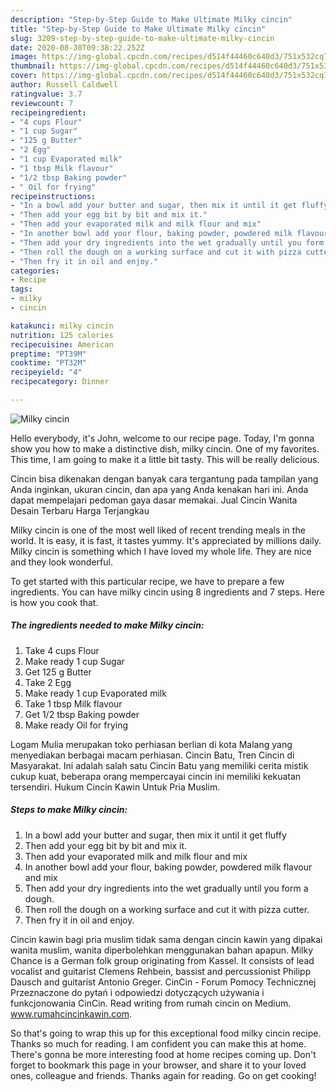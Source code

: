 ```yaml
---
description: "Step-by-Step Guide to Make Ultimate Milky cincin"
title: "Step-by-Step Guide to Make Ultimate Milky cincin"
slug: 3209-step-by-step-guide-to-make-ultimate-milky-cincin
date: 2020-08-30T09:38:22.252Z
image: https://img-global.cpcdn.com/recipes/d514f44460c640d3/751x532cq70/milky-cincin-recipe-main-photo.jpg
thumbnail: https://img-global.cpcdn.com/recipes/d514f44460c640d3/751x532cq70/milky-cincin-recipe-main-photo.jpg
cover: https://img-global.cpcdn.com/recipes/d514f44460c640d3/751x532cq70/milky-cincin-recipe-main-photo.jpg
author: Russell Caldwell
ratingvalue: 3.7
reviewcount: 7
recipeingredient:
- "4 cups Flour"
- "1 cup Sugar"
- "125 g Butter"
- "2 Egg"
- "1 cup Evaporated milk"
- "1 tbsp Milk flavour"
- "1/2 tbsp Baking powder"
- " Oil for frying"
recipeinstructions:
- "In a bowl add your butter and sugar, then mix it until it get fluffy"
- "Then add your egg bit by bit and mix it."
- "Then add your evaporated milk and milk flour and mix"
- "In another bowl add your flour, baking powder, powdered milk flavour and mix"
- "Then add your dry ingredients into the wet gradually until you form a dough."
- "Then roll the dough on a working surface and cut it with pizza cutter."
- "Then fry it in oil and enjoy."
categories:
- Recipe
tags:
- milky
- cincin

katakunci: milky cincin 
nutrition: 125 calories
recipecuisine: American
preptime: "PT39M"
cooktime: "PT32M"
recipeyield: "4"
recipecategory: Dinner

---
```



![Milky cincin](https://img-global.cpcdn.com/recipes/d514f44460c640d3/751x532cq70/milky-cincin-recipe-main-photo.jpg)

Hello everybody, it's John, welcome to our recipe page. Today, I'm gonna show you how to make a distinctive dish, milky cincin. One of my favorites. This time, I am going to make it a little bit tasty. This will be really delicious.

Cincin bisa dikenakan dengan banyak cara tergantung pada tampilan yang Anda inginkan, ukuran cincin, dan apa yang Anda kenakan hari ini. Anda dapat mempelajari pedoman gaya dasar memakai. Jual Cincin Wanita Desain Terbaru Harga Terjangkau

Milky cincin is one of the most well liked of recent trending meals in the world. It is easy, it is fast, it tastes yummy. It's appreciated by millions daily. Milky cincin is something which I have loved my whole life. They are nice and they look wonderful.


To get started with this particular recipe, we have to prepare a few ingredients. You can have milky cincin using 8 ingredients and 7 steps. Here is how you cook that.

<!--inarticleads1-->

##### The ingredients needed to make Milky cincin:

1. Take 4 cups Flour
1. Make ready 1 cup Sugar
1. Get 125 g Butter
1. Take 2 Egg
1. Make ready 1 cup Evaporated milk
1. Take 1 tbsp Milk flavour
1. Get 1/2 tbsp Baking powder
1. Make ready  Oil for frying


Logam Mulia merupakan toko perhiasan berlian di kota Malang yang menyediakan berbagai macam perhiasan. Cincin Batu, Tren Cincin di Masyarakat. Ini adalah salah satu Cincin Batu yang memiliki cerita mistik cukup kuat, beberapa orang mempercayai cincin ini memiliki kekuatan tersendiri. Hukum Cincin Kawin Untuk Pria Muslim. 

<!--inarticleads2-->

##### Steps to make Milky cincin:

1. In a bowl add your butter and sugar, then mix it until it get fluffy
1. Then add your egg bit by bit and mix it.
1. Then add your evaporated milk and milk flour and mix
1. In another bowl add your flour, baking powder, powdered milk flavour and mix
1. Then add your dry ingredients into the wet gradually until you form a dough.
1. Then roll the dough on a working surface and cut it with pizza cutter.
1. Then fry it in oil and enjoy.


Cincin kawin bagi pria muslim tidak sama dengan cincin kawin yang dipakai wanita muslim, wanita diperbolehkan menggunakan bahan apapun. Milky Chance is a German folk group originating from Kassel. It consists of lead vocalist and guitarist Clemens Rehbein, bassist and percussionist Philipp Dausch and guitarist Antonio Greger. CinCin - Forum Pomocy Technicznej Przeznaczone do pytań i odpowiedzi dotyczących używania i funkcjonowania CinCin. Read writing from rumah cincin on Medium. www.rumahcincinkawin.com. 

So that's going to wrap this up for this exceptional food milky cincin recipe. Thanks so much for reading. I am confident you can make this at home. There's gonna be more interesting food at home recipes coming up. Don't forget to bookmark this page in your browser, and share it to your loved ones, colleague and friends. Thanks again for reading. Go on get cooking!
